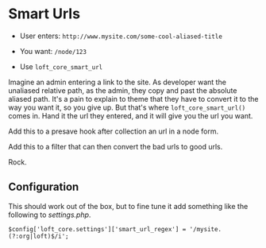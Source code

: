 # Smart Urls

* User enters: `http://www.mysite.com/some-cool-aliased-title`

* You want: `/node/123`

* Use `loft_core_smart_url`

Imagine an admin entering a link to the site.  As developer want the unaliased relative path, as the admin, they copy and past the absolute aliased path.  It's a pain to explain to theme that they have to convert it to the way you want it, so you give up.  But that's where `loft_core_smart_url()` comes in.  Hand it the url they entered, and it will give you the url you want.

Add this to a presave hook after collection an url in a node form.

Add this to a filter that can then convert the bad urls to good urls.

Rock.

## Configuration

This should work out of the box, but to fine tune it add something like the following to _settings.php_.

    $config['loft_core.settings']['smart_url_regex'] = '/mysite.(?:org|loft)$/i';

